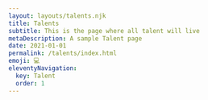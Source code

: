 ```yaml
---
layout: layouts/talents.njk
title: Talents
subtitle: This is the page where all talent will live
metaDescription: A sample Talent page
date: 2021-01-01
permalink: /talents/index.html
emoji: 💻
eleventyNavigation:
  key: Talent
  order: 1
---
```

